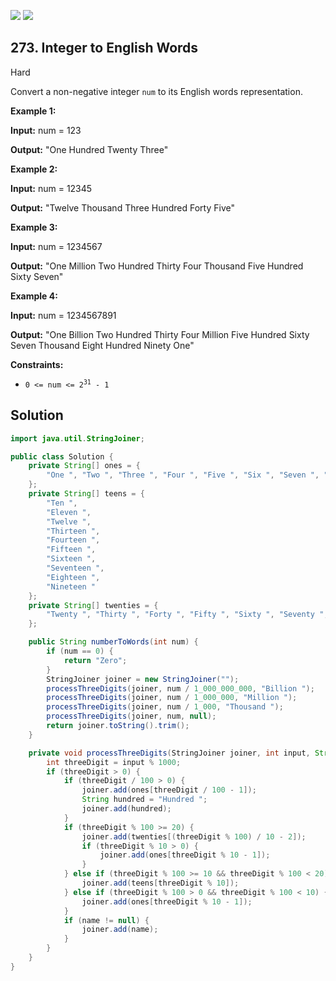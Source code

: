 [![](https://img.shields.io/github/stars/javadev/LeetCode-in-Java?label=Stars&style=flat-square)](https://github.com/javadev/LeetCode-in-Java)
[![](https://img.shields.io/github/forks/javadev/LeetCode-in-Java?label=Fork%20me%20on%20GitHub%20&style=flat-square)](https://github.com/javadev/LeetCode-in-Java/fork)

## 273\. Integer to English Words

Hard

Convert a non-negative integer `num` to its English words representation.

**Example 1:**

**Input:** num = 123

**Output:** "One Hundred Twenty Three" 

**Example 2:**

**Input:** num = 12345

**Output:** "Twelve Thousand Three Hundred Forty Five" 

**Example 3:**

**Input:** num = 1234567

**Output:** "One Million Two Hundred Thirty Four Thousand Five Hundred Sixty Seven" 

**Example 4:**

**Input:** num = 1234567891

**Output:** "One Billion Two Hundred Thirty Four Million Five Hundred Sixty Seven Thousand Eight Hundred Ninety One" 

**Constraints:**

*   <code>0 <= num <= 2<sup>31</sup> - 1</code>

## Solution

```java
import java.util.StringJoiner;

public class Solution {
    private String[] ones = {
        "One ", "Two ", "Three ", "Four ", "Five ", "Six ", "Seven ", "Eight ", "Nine "
    };
    private String[] teens = {
        "Ten ",
        "Eleven ",
        "Twelve ",
        "Thirteen ",
        "Fourteen ",
        "Fifteen ",
        "Sixteen ",
        "Seventeen ",
        "Eighteen ",
        "Nineteen "
    };
    private String[] twenties = {
        "Twenty ", "Thirty ", "Forty ", "Fifty ", "Sixty ", "Seventy ", "Eighty ", "Ninety "
    };

    public String numberToWords(int num) {
        if (num == 0) {
            return "Zero";
        }
        StringJoiner joiner = new StringJoiner("");
        processThreeDigits(joiner, num / 1_000_000_000, "Billion ");
        processThreeDigits(joiner, num / 1_000_000, "Million ");
        processThreeDigits(joiner, num / 1_000, "Thousand ");
        processThreeDigits(joiner, num, null);
        return joiner.toString().trim();
    }

    private void processThreeDigits(StringJoiner joiner, int input, String name) {
        int threeDigit = input % 1000;
        if (threeDigit > 0) {
            if (threeDigit / 100 > 0) {
                joiner.add(ones[threeDigit / 100 - 1]);
                String hundred = "Hundred ";
                joiner.add(hundred);
            }
            if (threeDigit % 100 >= 20) {
                joiner.add(twenties[(threeDigit % 100) / 10 - 2]);
                if (threeDigit % 10 > 0) {
                    joiner.add(ones[threeDigit % 10 - 1]);
                }
            } else if (threeDigit % 100 >= 10 && threeDigit % 100 < 20) {
                joiner.add(teens[threeDigit % 10]);
            } else if (threeDigit % 100 > 0 && threeDigit % 100 < 10) {
                joiner.add(ones[threeDigit % 10 - 1]);
            }
            if (name != null) {
                joiner.add(name);
            }
        }
    }
}
```
